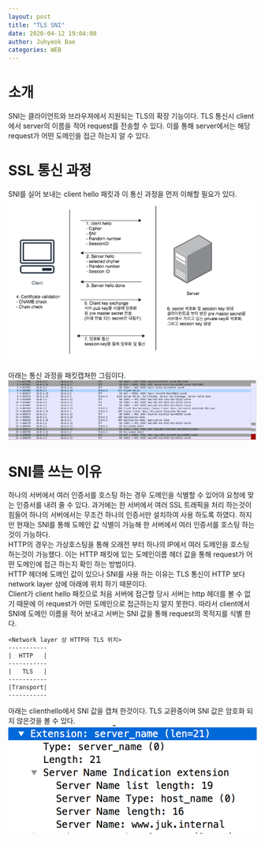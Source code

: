 ```yaml
---
layout: post
title: "TLS SNI"
date: 2020-04-12 19:04:00
author: Juhyeok Bae
categories: WEB
---
```

# 소개
SNI는 클라이언트와 브라우져에서 지원되는 TLS의 확장 기능이다. TLS 통신시 client에서 server의 이름을 적어 request를 전송할 수 있다. 이를 통해 server에서는 해당 request가 어떤 도메인을 접근 하는지 알 수 있다.


# SSL 통신 과정
SNI를 실어 보내는 client hello 패킷과 이 통신 과정을 먼저 이해할 필요가 있다.  
![tls-handshake](/assets/img/tls-handshake.png)

아래는 통신 과정을 패킷캡쳐한 그림이다.
![tls-handshake](/assets/img/tls-dump.png)


# SNI를 쓰는 이유
하나의 서버에서 여러 인증서를 호스팅 하는 경우 도메인을 식별할 수 있어야 요청에 맞는 인증서를 내려 줄 수 있다. 과거에는 한 서버에서 여러 SSL 트래픽을 처리 하는것이 힘들어 하나의 서버에서는 무조건 하나의 인증서만 설치하여 사용 하도록 하였다. 하지만 현재는 SNI를 통해 도메인 값 식별이 가능해 한 서버에서 여러 인증서를 호스팅 하는것이 가능하다.  
HTTP의 경우는 가상호스팅을 통해 오래전 부터 하나의 IP에서 여러 도메인을 호스팅 하는것이 가능했다. 이는 HTTP 패킷에 있는 도메인이름 헤더 값을 통해 request가 어떤 도메인에 접근 하는지 확인 하는 방법이다.  
HTTP 헤더에 도메인 값이 있으나 SNI를 사용 하는 이유는 TLS 통신이 HTTP 보다 network layer 상에 아래에 위치 하기 때문이다.  
Client가 client hello 패킷으로 처음 서버에 접근할 당시 서버는 http 헤더를 볼 수 없기 때문에 이 request가 어떤 도메인으로 접근하는지 알지 못한다. 따라서 client에서 SNI에 도메인 이름을 적어 보내고 서버는 SNI 값을 통해 request의 목적지를 식별 한다.  
```
<Network layer 상 HTTP와 TLS 위치>
-----------
|  HTTP   |
-----------
|   TLS   |
-----------
|Transport|
-----------
```

아래는 clienthello에서 SNI 값을 캡쳐 한것이다. TLS 교환중이며 SNI 값은 암호화 되지 않은것을 볼 수 있다.
![tls-handshake](/assets/img/tls-clienthello.png)
